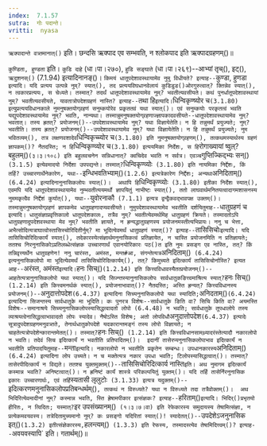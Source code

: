 ```yaml
---
index:  7.1.57
sutra:  गोः पदान्ते।
vritti:  nyasa
---
```


`ऋक्पादान्ते वत्र्तमानात्()` इति। छन्दसि ऋक्पाद एव सम्भवति, न श्लोकपाद इति ऋक्पादग्रहणम्()॥ 

`कुण्डिता, हुण्डता` इति। `कुडि दाहे` (धा।पा।२७०), `हुडि सङ्घाते` (धा।पा।२६९)--आभ्यां तृच्(), इट्(), `ऋदुशनस्()` (7.1.94) इत्यादिनानङ्()।
`किमयं धातूपदेशावस्थायामेव नुमु विधीयते? इत्याह--`कुण्डा, हुणडा` इत्यादि। यदि प्रत्यय उत्पन्ने नुम्? स्यात्(), तद प्रत्ययविघधानवेलायं कुडिडुड()ओरगुरुत्वात्? क्तिन्नेव स्यात्(), न त्वकारप्रत्ययः, स चेध्यते। तस्मात्? तदर्थं धातूपदेशावस्थायामेव नुम्? भवतीत्यवसीयते। कथं पुनर्धातूपदेशावस्थायां नुम्? भवतीत्यवसीयते, यावतात्रोपदेशग्रहणं नास्ति? इत्याह--`तथा हि` इत्यादि। `धिन्विकृण्ष्योर च` (3.1.80) इत्युप्रत्ययविधानकाले नुमनुषक्तयोग्र्रहणं सनुम्कयोरेव प्रकृततवं यथा स्यात्()। एवं सनुम्कयोः परकृतत्वं भवति यद्युपदेशावस्थायामेव नुम्? भवति, नान्यथा। तस्मान्नुमनुषक्तयोग्र्रहणाज्ज्ञापकादवसीयते--धातूपदेशावस्थायामेव नुम्? भवतात्। तस्य ह्रतत्? प्रयोजनम्()--उपदेशावस्थायामेव नुम्? यथा विज्ञायेतेति। न हि तन्नुमर्थं प्रयुज्यते; नुम्? भवतीति। तस्य ह्रतत्? प्रयोजनम्()--उपदेशावस्थायामेव नुम्? यथा विज्ञायेतेति। न हि तन्नुमर्थं प्रयुज्यते; नुम भवितव्यम्(), तत्र लक्षणवशादेव `धिन्विकृच्च्योर च` (3.1.80) इति नुमनुषक्तयोग्र्रहणम्(), तत्कथमस्यार्थस्य ग्रहणं ज्ञापकम्()? नैतदस्ति; न हि `धिन्विकृण्व्योर च` (3.1.80) इत्ययमिका निर्देशः, स हि `रोगाख्यायां ष्वुल्? बहुलम्()` (३।३।१०८) इति बहुलवचनेन सन्निधानात्? क्वचिदेव भवति न सर्वत्र। एवञ्च `गुप्तिज्किद्भ्यः सन्()` (3.1.5) इत्येवमादयो निर्देशा उपपद्यन्ते। तस्मात्? `धिन्विकृण्व्योः` (3.1.80) इति नायमिका निर्द्देशः, किं तर्हि? उच्चारणार्थेनेकारेण, यथा--`इन्धिभवतिभ्याम्()` (1.2.6) इत्यत्रेकारेण निर्द्देशः; अन्यथा `अनिदिताम्()` (6.4.24) इत्यादिनानुनासिकलोपः स्यात्()। 
अथापि हि `धिन्विकृण्व्योः` (3.1.80) इतीका निर्देशः स्यात्(), एवमपि यदि धातूपदेशावस्थायामेव नुम्भवतीत्ययमर्थो ज्ञापयितुं नाभीष्टः स्यात्(), ततो लाघवार्थमनितयत्वादागमशासनस्य नुममकृत्वैव निर्द्देशं कुर्यात्(), यथा--`युवोरनाकौ` (7.1.1) इत्यत्र द्वन्द्वैकवद्भावपक्ष उक्तम्()। तस्मान्नुमनुषक्तयोग्र्रहणं ज्ञापकमेव धातुग्रहणादप्यवसीयते। नुमुपदेशावस्थायामेव भवतीति दर्शयितुमाह--`धातुग्रहणं च` इत्यादि। धातुसंज्ञाप्रवृत्तिकालो धातूपदेशकालः, तत्रैव नुम्? भवतीत्येवमर्थमिह धातुग्रहणं क्रियते। तस्मादतोऽपि धातुग्रहणादुपदेशवस्थाया मेव नुम्? भवतीति ज्ञायते, न ह्रन्यद्धातुग्रहणस्य प्रयोजनमस्तीत्यभिप्रायः। ननु च भेत्ता, अभैत्सोदित्यत्राघात्वोस्तासिस्चोरिदितीर्नुम्? मा भूदित्येवमर्थं धातुग्रहणं स्यात्()? इत्याह--`तासिसिचोः` इत्यादि। यदि तासिसिचोरिदित्कार्यं स्यात्(), तदेकारस्येत्संज्ञार्थमनुनासिकत्वं प्रतिज्ञायेत, न चास्ति प्रयोजनमिति न प्रतिज्ञायते; ततश्च निरनुनासिकोऽप्रतिलब्धेत्संज्ञक उच्चारणार्थं एवानयोरिकारः पठ()त इति नुमः प्रसङ्ग एव नास्ति, तत्? किं तन्निवृत्त्यर्थेन धातुग्रहणेन! ननु चारंस्त, अमंस्त, मन्त#आ, संगन्तेत्यत्र `अनिदिताम्()` (6.4.24) इत्यनुनासिकलोपो मा भूदित्येवमर्थं तासिसिचोरिदित्कार्यम्(), तत्? किमुच्यते इदित्कार्यं तासिसिचोर्नास्ति? इत्यत आह--`अरंस्त, अमंस्त` इत्यादि। `हनः सिच्()` (1.2.14) इति कित्त्वविधावस्यैतत्प्रयोजनम्()--आहतेत्यत्रानुनासिकलोपो यथा स्यात्()। यदि सिज्न्तस्यानुनासिकलोपः सार्वधातुकङित्त्वमाश्रित्य स्यात्? `हनः सिच्()` (1.2.14) इति कित्त्वमनर्थकं स्यात्(), प्रयोजनाभावात्()? नैतदस्ति; अस्ति ह्रन्यत्? कित्त्वविधानस्य प्रयोजनम्()--`अनुदात्तोपदेश` (6.4.37) इत्यादिना सिच्यनुनासिकलोपो यथा स्यादिति; `अनिदताम्()` (6.4.24) इत्यादिना सिजन्तस्य सार्वधातुके मा भूदिति। कः पुनरत्र विशेषः--सार्वधातुके ङिति वा? सिचि किति वा? अयमस्ति विशेषः--समानाश्रये सिच्यनुनासिकलोपस्यासिद्धत्वादतो लोपो (6.4.48) न भवति; सार्वधातुके तूपधालोपे तस्य व्याश्रयत्वेनासिद्धत्वाभावादतो लोपः स्यादेव। नैषोऽस्ति विशेषः; अतो लोपविधौ `अनुदात्तोपदेश` (6.4.37) इत्यादेः सूत्रादुपदेशग्रहणमनुवत्र्तते, तेनार्थधातुकोपदेशे यदकारान्तमङ्गं तस्य लोपो विज्ञायते; न चाहतेत्यत्रोपदेशेन्कारान्तमेतत्()। तस्मात्? `हनः सिच्()` (1.2.14) इति कित्त्वविधानसामथ्र्यादरंस्तेत्यादौ नकारलोपो न भवति। तदेवं सिच इदित्कार्यं न भवतीति प्रतिपादितम्()। 
इदानीं तासेरप्यनुनासिकलोपाभाव इदित्कार्यं न भवतीति प्रतिपादयितुमाह--`मन्ता` इत्यादि। नकारलोपो न भवतीति प्रकृतेन सम्बन्धः। उपधानकारस्य `अनिदिताम्()` (6.4.24) इत्यादिना लोप उच्यते। न च मक्तेत्यत्र नकार उपधा भवति; टिलोपस्यासिद्धत्वात्()। तस्मात्? तासेरपीदित्कार्यं न विद्यते। ततश्च युक्तमुक्तम्()--`तासिसिचोरिदित्कार्य नास्ति` इति। अथ नुमागम इदित्कार्यं कस्मान्न भवति? अनिष्टत्वात्()। न ह्रनिष्टं कार्यं शास्त्रे परिकल्पयितुं युक्तम्()। यदि तर्हि तासेर्निरनुनासिक इकारः उच्चारणार्थः, एवं तर्हि `स्यतासी लृलुटोः` (3.1.33) इत्यत्र यदुक्तम्()--`इदित्करणमनुनासिकलोपप्रतिबन्धर्थम्()`, तत्कथं न विरुध्यते? यथा न विरुध्यते तदा तत्रैवोक्तम्()। 
अथ भिदिरित्येवमादीनां नुम्? कस्मान्न भवति, स्ति ह्रेषामपीकार इत्संज्ञकः? इत्याह--`हरिताम्()` इत्यादि। भिदिर्()प्रभृतयो हीरितः, न त्विदितः; यस्मात्? `इर उपसंख्यानम्()` (१।३।७।वा) इति रेफेकारस्य समुदायस्य तेषामित्संज्ञा, न प्रत्येकमवयवस्य। तत्रेदितामुच्यमानो नुम्? कः प्रसङ्गो यदिरितां स्यात्()!
स्यादेतत्()--`उपदेशेऽजनुनासिक इत्()` (1.3.2) इतीत्संज्ञेकारस्य, `हलन्त्यम्()` (1.3.3) इति रेफस्य, तस्मादस्त्येव तेषामिदित्त्वम्()? इत्याह--`अवयवस्यापि` इति। गतार्थम्()॥
